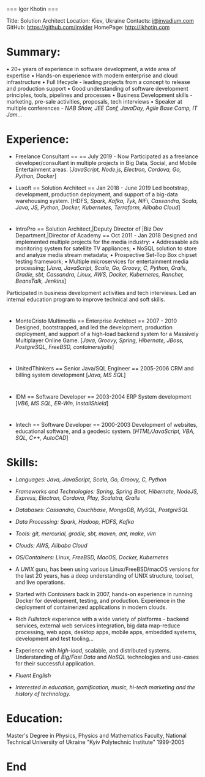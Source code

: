 === Igor Khotin === 

Title:    Solution Architect
Location: Kiev, Ukraine
Contacts: i@invadium.com
GitHub:   https://github.com/invider
HomePage: http://ikhotin.com

# Summary:
• 20+ years of experience in software development, a wide area of expertise
• Hands-on experience with modern enterprise and cloud infrastructure
• Full lifecycle - leading projects from a concept to release and production support
• Good understanding of software development principles, tools, pipelines and processes
• Business Development skills - marketing, pre-sale activities, proposals, tech interviews
• Speaker at multiple conferences - _NAB Show, JEE Conf, JavaDay, Agile Base Camp, IT Jam_...
# Experience:
* Freelance Consultant == == July 2019 - Now
Participated as a freelance developer/consultant in multiple projects
in Big Data, Social, and Mobile Entertainment areas.
[_JavaScript, Node.js, Electron, Cordova, Go, Python, Docker_]

* Luxoft == Solution Architect == Jan 2018 - June 2019
Led bootstrap, development, production deployment, and support of a big-data warehousing system.
[HDFS, _Spark, Kafka, Tyk, NiFi, Cassandra, Scala, Java, JS, Python, Docker, Kubernetes, Terraform, Alibaba Cloud_]
# 
* IntroPro == Solution Architect,|Deputy Director of |Biz Dev Department,|Director of Academy == Oct 2011 - Jan 2018
Designed and implemented multiple projects for the media industry:
• Addressable ads monitoring system for satellite TV appliances;
• NoSQL solution to store and analyze media stream metadata;
• Prospective Set-Top Box chipset testing framework;
• Multiple microservices for entertainment media processing;
[_Java, JavaScript, Scala, Go, Groovy, C, Python, Grails, Gradle, sbt, Cassandra,
Linux, AWS, Docker, Kubernetes, Rancher, BeansTalk, Jenkins_]

Participated in business development activities and tech interviews.
Led an internal education program to improve technical and soft skills.
#
* MonteCristo Multimedia == Enterprise Architect == 2007 - 2010
Designed, bootstrapped, and led the development, production deployment, and support of a high-load backend system for a Massively Multiplayer Online Game.
[_Java, Groovy, Spring, Hibernate, JBoss, PostgreSQL, FreeBSD, containers/jails_]
#
* UnitedThinkers == Senior Java/SQL Engineer == 2005-2006 
CRM and billing system development
[_Java, MS SQL_]
#
* IDM == Software Developer == 2003-2004
ERP System development
[_VB6, MS SQL, ER-Win, InstallShield_]
#
* Intech == Software Developer == 2000-2003
Development of websites, educational software, and a geodesic system.
[_HTML/JavaScript, VBA, SQL, C++, AutoCAD_]
#
# Skills:
* *Languages:* _Java, JavaScript, Scala, Go, Groovy, C, Python_
* *Frameworks and Technologies:* _Spring, Spring Boot, Hibernate, NodeJS, Express, Electron, Cordova, Play, Scalatra, Grails_ 
* *Databases:* _Cassandra, Couchbase, MongoDB, MySQL, PostgreSQL_
* *Data Processing:* _Spark, Hadoop, HDFS, Kafka_
* *Tools:* _git, mercurial, gradle, sbt, maven, ant, make, vim_ 
* *Clouds:* _AWS, Alibaba Cloud_
* *OS/Containers:* _Linux, FreeBSD, MacOS, Docker, Kubernetes_

* A *UNIX* guru, has been using various Linux/FreeBSD/macOS versions for the last 20 years, has a deep understanding of UNIX structure, toolset, and live operations.

* Started with *Containers* back in 2007, hands-on experience in running Docker for development, testing, and production. Experience in the deployment of containerized applications in modern clouds.

* Rich *Fullstack* experience with a wide variety of platforms - backend services, external web services integration, big data map-reduce processing, web apps, desktop apps, mobile apps, embedded systems, development and test tooling...

* Experience with *high-load*, scalable, and distributed systems. Understanding of *Big/Fast Data* and *NoSQL* technologies and use-cases for their successful application.

* _*Fluent English*_

* _Interested in education, gamification, music, hi-tech marketing and the history of technology._

# Education:
Master's Degree in Physics, Physics and Mathematics Faculty,
National Technical University of Ukraine "Kyiv Polytechnic Institute"
1999-2005
# End
